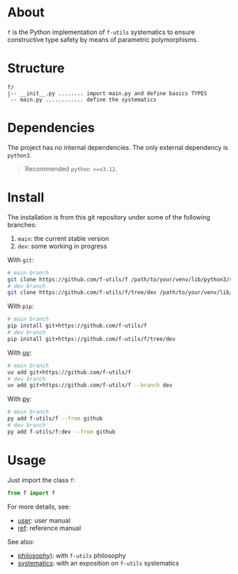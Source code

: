 # About

`f` is the Python implementation of `f-utils` systematics to ensure constructive type safety by means of parametric polymorphisms.

# Structure

```
f/
|-- __init__.py ........ import main.py and define basics TYPES
`-- main.py ............ define the systematics
```

# Dependencies

The project has no internal dependencies. The only external dependency is `python3`. 
> Recommended `python >=v3.12`.

# Install

The installation is from this git repository under some of the following branches:
1. `main`: the current stable version
2. `dev`: some working in progress

With `git`:
```bash
# main branch
git clone https://github.com/f-utils/f /path/to/your/venv/lib/python3/site-packages/f
# dev branch
git clone https://github.com/f-utils/f/tree/dev /path/to/your/venv/lib/python3/site-packages/f
```

With `pip`:
```bash
# main branch
pip install git+https://github.com/f-utils/f
# dev branch
pip install git+https://github.com/f-utils/f/tree/dev
```

With [uv](https://github.com/astral-sh/uv):
```bash
# main branch
uv add git+https://github.com/f-utils/f
# dev branch
uv add git+https://github.com/f-utils/f --branch dev
```

With [py](https://github.com/ximenesyuri/py):
```bash
# main branch
py add f-utils/f --from github
# dev branch 
py add f-utils/f:dev --from github
```

# Usage

Just import the class `f`:

```python
from f import f
```

For more details, see:
- [user](./doc/user.md): user manual
- [ref](./doc/ref.md): reference manual

See also:
- [philosophy](https://github.com/f-utils/general/blob/main/docs/philosophy.md)): with `f-utils` philosophy
- [systematics](https://github.com/f-utils/general/blob/main/docs/systematics.md): with an exposition on `f-utils` systematics
